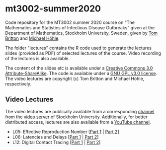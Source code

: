# mt3002-summer2020

Code repository for the MT3002 summer 2020 course on "The Mathematics and Statistics of Infectious Disease Outbreaks" given at the Department of Mathematics, Stockholm University, Sweden, given by [Tom Britton](https://staff.math.su.se/tom.britton/) and [Michael Höhle](https://staff.math.su.se/hoehle).

The folder "lectures" contains the R code used to generate the lectures slides (provided as PDF) of selected lectures of the course.
Video recording of the lectures is also available.

The content of the slides etc is available under a [Creative Commons 3.0 Attribute-ShareAlike](https://creativecommons.org/licenses/by-sa/3.0/). The code is available under a [GNU GPL v3.0 license](https://www.gnu.org/licenses/gpl-3.0.html). The video lectures are copyright (c) Tom Britton and Michael Höhle, respectively.

## Video Lectures

The video lectures are publically available from a corresponding [channel](https://video.su.se/channel/The%2BMath%2Band%2BStats%2Bof%2BInfectious%2BDisease%2BOutbreaks/356471) from the [video server](https://video.su.se) of Stockholm University. Additionally, for better distributed access, lectures are also available from a [YouTube channel](https://www.youtube.com/watch?v=noNyOwIlBrY&list=PLl_ncesshp_C-URStf-LwhYCbFGE70_jq).

* L05: Effective Reproduction Number [[Part 1](https://video.su.se/media/L05+-+Effective+Reproduction+Number+%281+2%29/0_u3b1j7rk) | [Part 2](https://video.su.se/media/L05+-+Effective+Reproduction+Number+%282+2%29/0_38cwcho8)]
* L06: Latencies and Delays [[Part 1](https://video.su.se/media/+L06+-+Latencies+and+Delays+%281+2%29/0_vrzkcn4s) | [Part 2](https://video.su.se/media/L06+-+Latencies+and+Delays+%282+2%29/0_0xu0jgzy)]
* L12: Digital Contact Tracing [[Part 1](https://video.su.se/media/L12+-+Digital+Contact+Tracing+%281+2%29/0_9chh75x5) | [Part 2](https://video.su.se/media/L12+-+Digital+Contact+Tracing+%282+2%29/0_pbdfeaov)]


